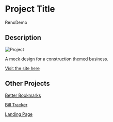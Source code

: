 # Project Title

RenoDemo

## Description

![Project](https://media1.tenor.com/images/428f476f76b513dfaf083f0ae7d31d97/tenor.gif?itemid=27137342)

A mock design for a construction themed business.

[Visit the site here](https://renodemo.netlify.app/)   

## Other Projects

[Better Bookmarks](https://github.com/timdoan22/better-bookmarks)  

[Bill Tracker](https://github.com/timdoan22/bill-tracker)    

[Landing Page](https://xyzlanding.netlify.app/)


